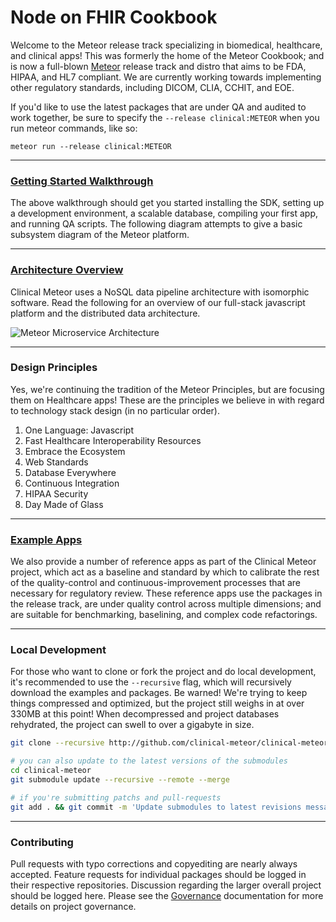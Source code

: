 # Node on FHIR Cookbook

Welcome to the Meteor release track specializing in biomedical, healthcare, and clinical apps!  This was formerly the home of the Meteor Cookbook; and is now a full-blown [Meteor](https://github.com/meteor/meteor) release track and distro that aims to be FDA, HIPAA, and HL7 compliant.  We are currently working towards implementing other regulatory standards, including DICOM, CLIA, CCHIT, and EOE.  

If you'd like to use the latest packages that are under QA and audited to work together, be sure to specify the ``--release clinical:METEOR`` when you run meteor commands, like so:

````
meteor run --release clinical:METEOR
````


-----------------------------------------------
### [Getting Started Walkthrough](https://github.com/clinical-meteor/software-development-kit/blob/master/documentation/getting.started.md)  

The above walkthrough should get you started installing the SDK, setting up a development environment, a scalable database,  compiling your first app, and running QA scripts.  The following diagram attempts to give a basic subsystem diagram of the Meteor platform.


-----------------------------------------------
### [Architecture Overview](https://github.com/clinical-meteor/software-development-kit/blob/master/cookbook/architecture-overview.md)  

Clinical Meteor uses a NoSQL data pipeline architecture with isomorphic software.  Read the following for an overview of our full-stack javascript platform and the distributed data architecture.  

![Meteor Microservice Architecture](https://raw.githubusercontent.com/clinical-meteor/cookbook/master/images/MeteorMicroserviceArchitecture.png)  

-----------------------------------------------
### Design Principles

Yes, we're continuing the tradition of the Meteor Principles, but are focusing them on Healthcare apps!  These are the principles we believe in with regard to technology stack design (in no particular order).  

1.  One Language: Javascript
2.  Fast Healthcare Interoperability Resources
3.  Embrace the Ecosystem
4.  Web Standards
5.  Database Everywhere
6.  Continuous Integration
7.  HIPAA Security
8.  Day Made of Glass


-----------------------------------------------
### [Example Apps](https://github.com/awatson1978/meteor-cookbook/tree/master/examples)   
We also provide a number of reference apps as part of the Clinical Meteor project, which act as a baseline and standard by which to calibrate the rest of the quality-control and continuous-improvement processes that are necessary for regulatory review.  These reference apps use the packages in the release track, are under quality control across multiple dimensions; and are suitable for benchmarking, baselining, and complex code refactorings.  

-----------------------------------------------
### Local Development  
For those who want to clone or fork the project and do local development, it's recommended to use the ``--recursive`` flag, which will recursively download the examples and packages.  Be warned!  We're trying to keep things compressed and optimized, but the project still weighs in at over 330MB at this point!  When decompressed and project databases rehydrated, the project can swell to over a gigabyte in size.

````bash
git clone --recursive http://github.com/clinical-meteor/clinical-meteor 

# you can also update to the latest versions of the submodules 
cd clinical-meteor
git submodule update --recursive --remote --merge

# if you're submitting patchs and pull-requests 
git add . && git commit -m 'Update submodules to latest revisions message'
````


-----------------------------------------------
### Contributing   

Pull requests with typo corrections and copyediting are nearly always accepted.  Feature requests for individual packages should be logged in their respective repositories.  Discussion regarding the larger overall project should be logged here.  Please see the [Governance](https://github.com/awatson1978/meteor-cookbook/blob/master/cookbook/governance.md) documentation for more details on project governance.

